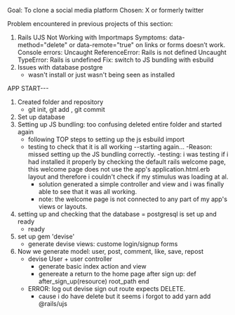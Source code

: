 Goal: To clone a social media platform
Chosen: X or formerly twitter

Problem encountered in previous projects of this section:
1. Rails UJS Not Working with Importmaps
Symptoms:
data-method="delete" or data-remote="true" on links or forms doesn’t work.
Console errors:
Uncaught ReferenceError: Rails is not defined
Uncaught TypeError: Rails is undefined
Fix: switch to JS bundling with esbuild
2. Issues with database postgre
    - wasn't install or just wasn't being seen as installed

APP START---

1. Created folder and repository
    - git init, git add , git commit
2. Set up database
3. Setting up JS bundling: too confusing deleted entire folder and started again
    - following TOP steps to setting up the js esbuild import
    - testing to check that it is all working
--starting again...
    -Reason: missed setting up the JS bundling correctly.
    -testing: i was testing if i had installed it properly by checking the default rails welcome page, this welcome page does not use the app's application.html.erb layout and therefore i couldn't check if my stimulus was loading at al. 
        - solution generated a simple controller and view and i was finally able to see that it was all working. 
        - note: the welcome page is not connected to any part of my app's views or layouts. 
4. setting up and checking that the database = postgresql is set up and ready
    - ready
5. set up gem 'devise'
    - generate devise views: custome login/signup forms
6. Now we generate model: user, post, comment, like, save, repost
    - devise User + user controller
        - generate basic index action and view
        - genereate a return to the home page after sign up:
            def after_sign_up(resource)
             root_path
            end
    - ERROR: log out devise sign out route expects DELETE. 
        - cause i do have delete but it seems i forgot to add yarn add @rails/ujs